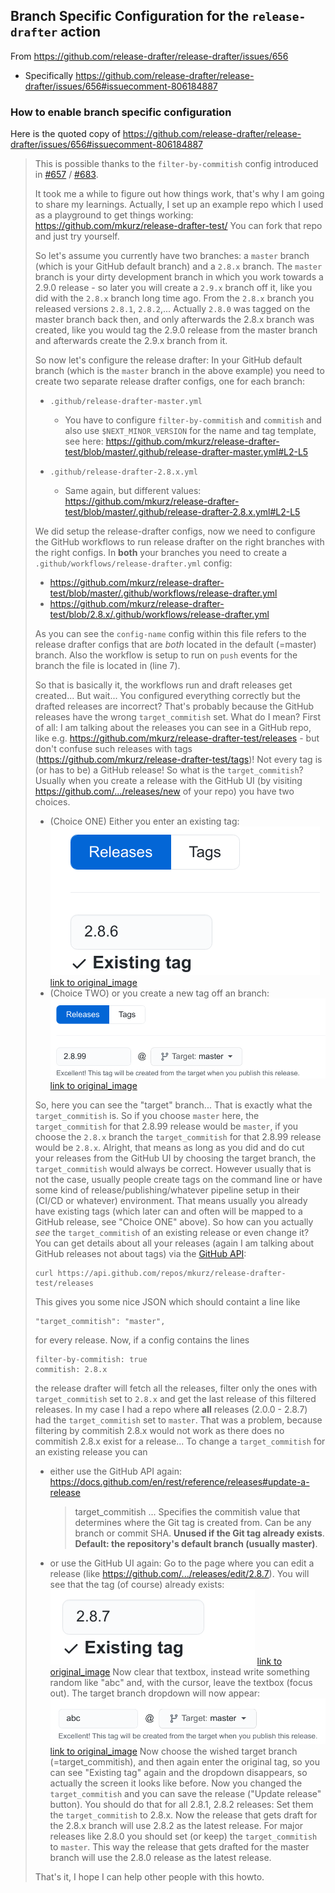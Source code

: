 ## Branch Specific Configuration for the `release-drafter` action

From https://github.com/release-drafter/release-drafter/issues/656
- Specifically https://github.com/release-drafter/release-drafter/issues/656#issuecomment-806184887

### How to enable branch specific configuration

Here is the quoted copy of https://github.com/release-drafter/release-drafter/issues/656#issuecomment-806184887

> This is possible thanks to the `filter-by-commitish` config introduced in [#657](https://github.com/release-drafter/release-drafter/pull/657) / [#683](https://github.com/release-drafter/release-drafter/pull/683).
> 
> It took me a while to figure out how things work, that's why I am going to share my learnings. Actually, I set up an example repo which I used as a playground to get things working: https://github.com/mkurz/release-drafter-test/ You can fork that repo and just try yourself.
> 
> So let's assume you currently have two branches: a `master` branch (which is your GitHub default branch) and a `2.8.x` branch. The `master` branch is your dirty development branch in which you work towards a 2.9.0 release - so later you will create a `2.9.x` branch off it, like you did with the `2.8.x` branch long time ago. From the `2.8.x` branch you released versions `2.8.1`, `2.8.2`,... Actually `2.8.0` was tagged on the master branch back then, and only afterwards the 2.8.x branch was created, like you would tag the 2.9.0 release from the master branch and afterwards create the 2.9.x branch from it.
> 
> So now let's configure the release drafter: In your GitHub default branch (which is the `master` branch in the above example) you need to create two separate release drafter configs, one for each branch:
> 
> * `.github/release-drafter-master.yml`
>   
>   * You have to configure `filter-by-commitish` and `commitish` and also use `$NEXT_MINOR_VERSION` for the name and tag template, see here: https://github.com/mkurz/release-drafter-test/blob/master/.github/release-drafter-master.yml#L2-L5
> * `.github/release-drafter-2.8.x.yml`
>   
>   * Same again, but different values: https://github.com/mkurz/release-drafter-test/blob/master/.github/release-drafter-2.8.x.yml#L2-L5
> 
> We did setup the release-drafter configs, now we need to configure the GitHub workflows to run release drafter on the right branches with the right configs. In **both** your branches you need to create a `.github/workflows/release-drafter.yml` config:
> 
> * https://github.com/mkurz/release-drafter-test/blob/master/.github/workflows/release-drafter.yml
> * https://github.com/mkurz/release-drafter-test/blob/2.8.x/.github/workflows/release-drafter.yml
> 
> As you can see the `config-name` config within this file refers to the release drafter configs that are _both_ located in the default (=master) branch. Also the workflow is setup to run on `push` events for the branch the file is located in (line 7).
> 
> So that is basically it, the workflows run and draft releases get created... But wait... You configured everything correctly but the drafted releases are incorrect? That's probably because the GitHub releases have the wrong `target_commitish` set. What do I mean? First of all: I am talking about the releases you can see in a GitHub repo, like e.g. https://github.com/mkurz/release-drafter-test/releases - but don't confuse such releases with tags (https://github.com/mkurz/release-drafter-test/tags)! Not every tag is (or has to be) a GitHub release! So what is the `target_commitish`? Usually when you create a release with the GitHub UI (by visiting https://github.com/.../releases/new of your repo) you have two choices.
> 
> * (Choice ONE) Either you enter an existing tag:
>   ![image](images/release-drafter_issue656_comment806184887_image01.png)
>   [link to original_image](https://user-images.githubusercontent.com/644927/112369139-27998b80-8cdc-11eb-959c-8b2c588798e3.png)
> * (Choice TWO) or you create a new tag off an branch:
>   ![image](images/release-drafter_issue656_comment806184887_image02.png)
>   [link to original_image](https://user-images.githubusercontent.com/644927/112369276-4bf56800-8cdc-11eb-9951-e9c26dd9507b.png)
> 
> So, here you can see the "target" branch... That is exactly what the `target_commitish` is. So if you choose `master` here, the `target_commitish` for that 2.8.99 release would be `master`, if you choose the `2.8.x` branch the `target_commitish` for that 2.8.99 release would be `2.8.x`. Alright, that means as long as you did and do cut your releases from the GitHub UI by choosing the target branch, the `target_commitish` would always be correct. However usually that is not the case, usually people create tags on the command line or have some kind of release/publishing/whatever pipeline setup in their (CI/CD or whatever) environment. That means usually you already have existing tags (which later can and often will be mapped to a GitHub release, see "Choice ONE" above). So how can you actually _see_ the `target_commitish` of an existing release or even change it? You can get details about all your releases (again I am talking about GitHub releases not about tags) via the [GitHub API](https://docs.github.com/en/rest/reference/repos#list-releases):
> 
> ```
> curl https://api.github.com/repos/mkurz/release-drafter-test/releases
> ```
> 
> This gives you some nice JSON which should containt a line like
> 
> ```
> "target_commitish": "master",
> ```
> 
> for every release. Now, if a config contains the lines
> 
> ```
> filter-by-commitish: true
> commitish: 2.8.x
> ```
> 
> the release drafter will fetch all the releases, filter only the ones with `target_commitish` set to `2.8.x` and get the last release of this filtered releases. In my case I had a repo where **all** releases (2.0.0 - 2.8.7) had the `target_commitish` set to `master`. That was a problem, because filtering by commitish 2.8.x would not work as there does no commitish 2.8.x exist for a release... To change a `target_commitish` for an existing release you can
> 
> * either use the GitHub API again: https://docs.github.com/en/rest/reference/releases#update-a-release
>   > target_commitish ... Specifies the commitish value that determines where the Git tag is created from. Can be any branch or commit SHA. **Unused if the Git tag already exists**. **Default: the repository's default branch (usually master)**.
> * or use the GitHub UI again: Go to the page where you can edit a release (like https://github.com/.../releases/edit/2.8.7). You will see that the tag (of course) already exists:
>   ![image](images/release-drafter_issue656_comment806184887_image03.png)
>   [link to original_image](https://user-images.githubusercontent.com/644927/112381209-9e3d8580-8cea-11eb-9120-465f40f14513.png)
>   Now clear that textbox, instead write something random like "abc" and, with the cursor, leave the textbox (focus out). The target branch dropdown will now appear:
>   ![image](images/release-drafter_issue656_comment806184887_image04.png)
>   [link to original_image](https://user-images.githubusercontent.com/644927/112381444-de9d0380-8cea-11eb-9bc0-06671a5c0617.png)
>   Now choose the wished target branch (=target_commitish), and then again enter the original tag, so you can see "Existing tag" again and the dropdown disappears, so actually the screen it looks like before. Now you changed the `target_commitish` and you can save the release ("Update release" button).
>   You should do that for all 2.8.1, 2.8.2 releases: Set them the `target_commitish` to 2.8.x. Now the release that gets draft for the 2.8.x branch will use 2.8.2 as the latest release.
>   For major releases like 2.8.0 you should set (or keep) the `target_commitish` to `master`. This way the release that gets drafted for the master branch will use the 2.8.0 release as the latest release.
> 
> That's it, I hope I can help other people with this howto.

